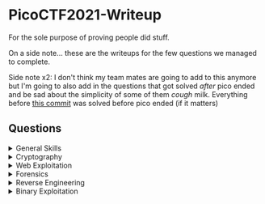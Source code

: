 # PicoCTF2021-Writeup

For the sole purpose of proving people did stuff.

On a side note... these are the writeups for the few questions we managed to complete.

Side note x2: I don't think my team mates are going to add to this anymore but I'm going to also add in the questions that got solved *after* pico ended and be sad about the simplicity of some of them *cough* milk. Everything before [this commit](https://github.com/vivian-dai/PicoCTF2021-Writeup/commit/f6cacbebed610f80202bca05bcf10650cca189db) was solved before pico ended (if it matters)

## Questions

<details>

<summary>General Skills</summary>

|Question|Points|
|--------|------|
|[Obedient Cat](./General%20Skills/Obedient%20Cat/ObedientCat.html)|5|
|[Python Wrangling](./General%20Skills/Python%20Wrangling/Python%20Wrangling.html)|10|
|[Wave a flag](./General%20Skills/Waving%20Flag/WavingFlag.html)|10|
|[Nice netcat...](./General%20Skills/Nice%20netcat/Nice%20netcat.html)|15|
|[Static ain't always noise](./General%20Skills/Static%20ain't%20always%20noise/staticain'talwaysnoise.html)|20|
|[Tab, Tab, Attack](./General%20Skills/Tab%2C%20Tab%2C%20Attack/Tab%2C%20Tab%2C%20Attack.html)|20|
|[Magikarp Ground Mission](./General%20Skills/Magikarp%20Ground%20Mission/Magikarp%20Ground%20Mission.html)|30|

</details>

<details>

<summary>Cryptography</summary>

|Question|Points|
|--------|------|
|[Mod 26](./Cryptography/Mod%2026/Mod%2026.html)|10|
|[Mind your Ps and Qs](./Cryptography/Mind%20your%20Ps%20and%20Qs/Mind%20your%20Ps%20and%20Qs.html)|20|
|[New Caesar](./Cryptography/New%20Caesar/New%20Caesar.html)|60|
|[Dachshund Attacks](./Cryptography/Dachshund%20Attacks/dachshundattacks.html)|80|
|[Pixelated](./Cryptography/Pixelated/Pixelated.html)|100|
|[Play Nice](./Cryptography/Play%20Nice/Play%20Nice.html)|110|
|[It is my Birthday 2](./Cryptography/It%20is%20my%20Birthday%202/It%20is%20my%20Birthday%202.html)|170|
|[New Vignere](./Cryptography/New%20Vignere/New%20Vignere.html)|300|

</details>

<details>

<summary>Web Exploitation</summary>

|Question|Points|
|--------|------|
|[Ancient History](./Web%20Exploitation/Ancient%20History/Ancient%20History.html)|10|
|[GET aHEAD](./Web%20Exploitation/Get%20aHead/Get%20aHead.html)|20|
|[Cookies](./Web%20Exploitation/Cookies/Cookies.html)|40|
|[Scavenger Hunt](./Web%20Exploitation/Scavenger%20Hunt/Scavenger%20Hunt.html)|50|
|[Some Assembly Required 1](./Web%20Exploitation/Some%20Assembly%20Required%201/Some%20Assembly%20Required%201.html)|70|
|[It is my Birthday](./Web%20Exploitation/It%20is%20my%20Birthday/It%20is%20my%20Birthday.html)|100|
|[Most Cookies](./Web%20Exploitation/Most%20Cookies/MostCookies.html)|150|

</details>

<details>

<summary>Forensics</summary>

|Question|Points|
|--------|------|
|[information](./Forensics/information/information.html)|10|
|[Weird File](./Forensics/Weird%20File/Weird%20File.html)|20|
|[Matryoshka doll](./Forensics/Matryoshka%20doll/Matryoshka%20doll.html)|30|
|[tunn3l v1s10n](./Forensics/tunn3l%20v1s10n/tunn3l%20v1s10n.html)|40|
|[Wireshark doo dooo do doo...](./Forensics/Wireshark%20doo%20dooo%20do%20doo/Wireshark%20doo%20dooo%20do%20doo.html)|50|
|[MacroHard WeakEdge](./Forensics/MacroHard%20WeakEdge/MacroHard%20WeakEdge.html)|60|
|[Trivial Flag Transfer Protocol](./Forensics/Trivial%20Flag%20Transfer%20Protocol/Trivial%20Flag%20Transfer%20Protocol.html)|90|
|[Disk, disk, sleuth!](./Forensics/Disk%2C%20disk%2C%20sleuth!/Disk%2C%20disk%2C%20sleuth!.html)|110|
|[Milkslap](./Forensics/Milkslap/Milkslap.html)|120|
|[Disk, disk, sleuth! II](./Forensics/Disk%2C%20disk%2C%20sleuth!%20II/Disk%2C%20disk%2C%20sleuth!%20II.html)|130|

</details>

<details>

<summary>Reverse Engineering</summary>

|Question|Points|
|--------|------|
|[Transformation](./Reverse%20Engineering/Transformation/Transformation.html)|20|
|[keygenme-py](./Reverse%20Engineering/keygenme-py/keygenme-py.html)|30|
|[crackme-py](./Reverse%20Engineering/crackme-py/crackme-py.html)|30|
|[speeds and feeds](./Reverse%20Engineering/speeds%20and%20feeds/speeds%20and%20feeds.html)|50|
|[Shop](./Reverse%20Engineering/Shop/Shop.html)|50|

</details>

<details>

<summary>Binary Exploitation</summary>

|Question|Points|
|--------|------|
|[Stonks](./Binary%20Exploitation/Stonks/Stonks.html)|20|
|[What's your input](./Binary%20Exploitation/What's%20your%20input/What's%20your%20input.html)|50|

</details>
